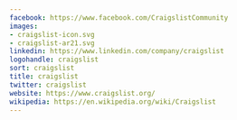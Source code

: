 ```yaml
---
facebook: https://www.facebook.com/CraigslistCommunity
images:
- craigslist-icon.svg
- craigslist-ar21.svg
linkedin: https://www.linkedin.com/company/craigslist
logohandle: craigslist
sort: craigslist
title: craigslist
twitter: craigslist
website: https://www.craigslist.org/
wikipedia: https://en.wikipedia.org/wiki/Craigslist
---
```

